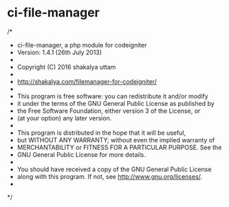 # ci-file-manager

/*
 * ci-file-manager, a php module for codeigniter 
 * Version: 1.4.1 (26th July 2013)
 *
 * Copyright (C) 2016 shakalya uttam
 *
 * http://shakalya.com/filemanager-for-codeigniter/
 *
 * This program is free software: you can redistribute it and/or modify
 * it under the terms of the GNU General Public License as published by
 * the Free Software Foundation, either version 3 of the License, or
 * (at your option) any later version.
 *
 * This program is distributed in the hope that it will be useful,
 * but WITHOUT ANY WARRANTY; without even the implied warranty of
 * MERCHANTABILITY or FITNESS FOR A PARTICULAR PURPOSE.  See the
 * GNU General Public License for more details.
 *
 * You should have received a copy of the GNU General Public License
 * along with this program.  If not, see <http://www.gnu.org/licenses/>.
 *
 */

